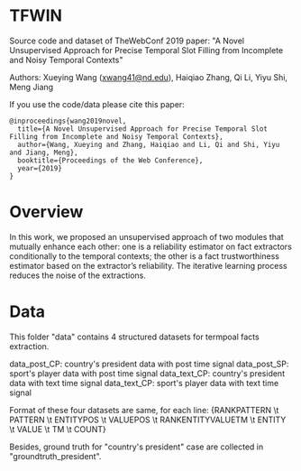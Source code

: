 # TFWIN

Source code and dataset of TheWebConf 2019 paper: "A Novel Unsupervised Approach for Precise Temporal Slot Filling from Incomplete and Noisy Temporal Contexts"

Authors: Xueying Wang (xwang41@nd.edu), Haiqiao Zhang, Qi Li, Yiyu Shi, Meng Jiang

If you use the code/data please cite this paper: 

```
@inproceedings{wang2019novel,
  title={A Novel Unsupervised Approach for Precise Temporal Slot Filling from Incomplete and Noisy Temporal Contexts},
  author={Wang, Xueying and Zhang, Haiqiao and Li, Qi and Shi, Yiyu and Jiang, Meng},
  booktitle={Proceedings of the Web Conference},
  year={2019}
}
```

# Overview

In this work, we proposed an unsupervised approach of two modules that mutually enhance each other: one is a reliability estimator on fact extractors conditionally to the temporal contexts; the other is a fact trustworthiness estimator based on the extractor’s reliability. The iterative learning process reduces the noise of the extractions. 

# Data
This folder "data" contains 4 structured datasets for termpoal facts extraction. 

data_post_CP: country's president data with post time signal 
data_post_SP: sport's player data with post time signal 
data_text_CP: country's president data with text time signal
data_text_CP: sport's player data with text time signal

Format of these four datasets are same, for each line: 
{RANKPATTERN \t PATTERN \t ENTITYPOS \t VALUEPOS \t RANKENTITYVALUETM \t ENTITY \t VALUE \t TM \t COUNT}

Besides, ground truth for "country's president" case are collected in "groundtruth_president". 



